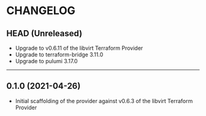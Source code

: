 CHANGELOG
=========

## HEAD (Unreleased)
* Upgrade to v0.6.11 of the libvirt Terraform Provider
* Upgrade to terraform-bridge 3.11.0
* Upgrade to pulumi 3.17.0

---

## 0.1.0 (2021-04-26)
* Initial scaffolding of the provider against v0.6.3 of the libvirt Terraform Provider 
